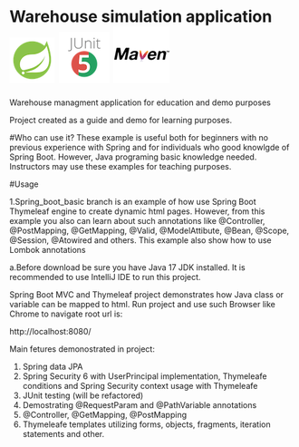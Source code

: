# Warehouse simulation application   ![GitHub Image](/spring.png) ![GitHub Image](/junit.png) ![GitHub Image](/maven.png)
Warehouse managment application for education and demo purposes		
    
Project created as a guide and demo for learning purposes.
    
#Who can use it?
These example is useful both for beginners with no previous experience
with Spring and for individuals who good knowlgde of Spring Boot.
However, Java programing basic knowledge needed.
Instructors may use these examples for teaching purposes.

#Usage

1.Spring_boot_basic branch is an example of how use Spring Boot Thymeleaf engine to create dynamic html pages. However, 
from this example you also can learn about such annotations like @Controller, @PostMapping, @GetMapping, @Valid, @ModelAttibute, @Bean, @Scope, @Session, @Atowired and others. 
This example also show how to use Lombok annotations

a.Before download be sure you have Java 17 JDK installed. It is recommended to use IntelliJ IDE to run this project.

Spring Boot MVC and Thymeleaf project demonstrates how Java class or variable can be mapped to html. Run project and use such Browser like Chrome to navigate root url is:

http://localhost:8080/

Main fetures demonostrated in project:

1. Spring data JPA
2. Spring Security 6 with UserPrincipal implementation, Thymeleafe conditions and Spring Security context usage with Thymeleafe
3. JUnit testing (will be refactored)
4. Demostrating @RequestParam and @PathVariable annotations
5. @Controller, @GetMapping, @PostMapping
6. Thymeleafe templates utilizing forms, objects, fragments, iteration statements and other.
